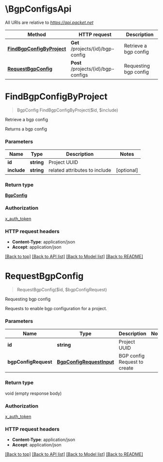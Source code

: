 # \BgpConfigsApi

All URIs are relative to *https://api.packet.net*

Method | HTTP request | Description
------------- | ------------- | -------------
[**FindBgpConfigByProject**](BgpConfigsApi.md#FindBgpConfigByProject) | **Get** /projects/{id}/bgp-config | Retrieve a bgp config
[**RequestBgpConfig**](BgpConfigsApi.md#RequestBgpConfig) | **Post** /projects/{id}/bgp-configs | Requesting bgp config


# **FindBgpConfigByProject**
> BgpConfig FindBgpConfigByProject($id, $include)

Retrieve a bgp config

Returns a bgp config


### Parameters

Name | Type | Description  | Notes
------------- | ------------- | ------------- | -------------
 **id** | **string**| Project UUID | 
 **include** | **string**| related attributes to include | [optional] 

### Return type

[**BgpConfig**](BgpConfig.md)

### Authorization

[x_auth_token](../README.md#x_auth_token)

### HTTP request headers

 - **Content-Type**: application/json
 - **Accept**: application/json

[[Back to top]](#) [[Back to API list]](../README.md#documentation-for-api-endpoints) [[Back to Model list]](../README.md#documentation-for-models) [[Back to README]](../README.md)

# **RequestBgpConfig**
> RequestBgpConfig($id, $bgpConfigRequest)

Requesting bgp config

Requests to enable bgp configuration for a project.


### Parameters

Name | Type | Description  | Notes
------------- | ------------- | ------------- | -------------
 **id** | **string**| Project UUID | 
 **bgpConfigRequest** | [**BgpConfigRequestInput**](BgpConfigRequestInput.md)| BGP config Request to create | 

### Return type

void (empty response body)

### Authorization

[x_auth_token](../README.md#x_auth_token)

### HTTP request headers

 - **Content-Type**: application/json
 - **Accept**: application/json

[[Back to top]](#) [[Back to API list]](../README.md#documentation-for-api-endpoints) [[Back to Model list]](../README.md#documentation-for-models) [[Back to README]](../README.md)

